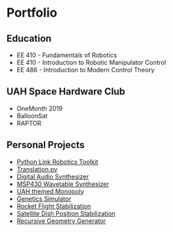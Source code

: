 # Portfolio

## Education
* EE 410 - Fundamentals of Robotics
* EE 410 - Introduction to Robotic Manipulator Control
* EE 486 - Introduction to Modern Control Theory

## UAH Space Hardware Club
* OneMonth 2019
* BalloonSat
* RAPTOR

## Personal Projects
* [Python Link Robotics Toolkit](pages/link_robotics_toolkit.md)
* [Translation.py](translations.md)
* [Digital Audio Synthesizer](pages/digital_audio_synth.md)
* [MSP430 Wavetable Synthesizer](wavetable_synth.md)
* [UAH themed Monopoly](pages/monopoly.md)
* [Genetics Simulator](pages/genetics.md)
* [Rocket Flight Stabilization](pages/rocket.md)
* [Satellite Dish Position Stabilization](sd_position.md)
* [Recursive Geometry Generator](geometry.md)